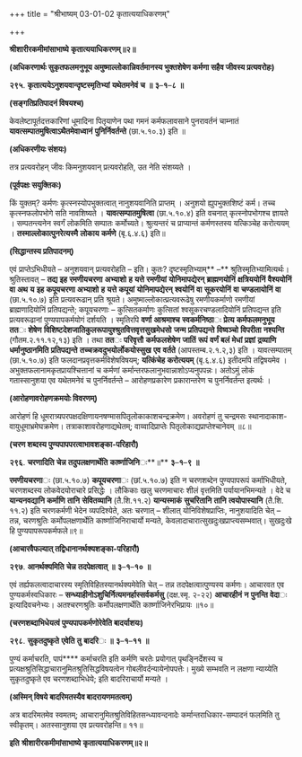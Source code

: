 +++
title = "श्रीभाष्यम् 03-01-02 कृतात्ययाधिकरणम्"

+++
<div claऽऽ="elementor-widget-container">

**श्रीशारीरकमीमांसाभाष्ये** **कृतात्ययाधिकरणम्॥२॥**

**(अधिकरणार्थः सुकृतफलमनुभूय अमुष्माल्लोकान्निवर्तमानस्य भुक्तशेषेण कर्मणा सहैव जीवस्य प्रत्यवरोहः)**

**२९५**. **कृतात्ययेऽनुशयवान्दृष्टस्मृतिभ्यां** **यथेतमनेवं** **च** **॥** **३**–**१**–**८** **॥**

**(सङ्गतिप्रतिपादनं विषयश्च)**

केवलेष्टापूर्तदत्तकारिणां धूमादिना पितृयाणेन पथा गमनं कर्मफलावसाने पुनरावर्तनं चाम्नातं **यावत्सम्पातमुषित्वाऽथैतमेवाध्वानं** **पुनिर्निवर्तन्ते** (छा.५.१०.३) इति ॥

**(अधिकरणीयः संशयः)**

तत्र प्रत्यवरोहन् जीवः किमनुशयवान् प्रत्यवरोहति, उत नेति संशय्यते ।

**(पूर्वपक्षः सयुक्तिकः)**

किं युक्तम्? कर्मणः कृत्स्नस्योपभुक्तत्वात् नानुशयवानिति प्राप्तम् । अनुशयो ह्युपभुक्तशिष्टं कर्म। तच्च कृत्स्नफलोपभोगे सति नावशिष्यते ।
**यावत्सम्पातमुषित्वा** (छा.५.१०.४) इति वचनात् कृत्स्नोपभोगश्च ज्ञायते । सम्पतन्त्यनेन स्वर्गं लोकमिति सम्पातः कर्मोच्यते। श्रुत्यन्तरं च
प्राप्यान्तं कर्मणस्तस्य यत्किञ्चेह करोत्ययम् ।
**तस्माल्लोकात्पुनरेत्यस्मै** **लोकाय** **कर्मणे** (बृ.६.४.६) इति॥

**(सिद्धान्तस्य प्रतिपादनम्)**

एवं प्राप्तेऽभिधीयते – अनुशयवान् प्रत्यवरोहति – इति। कुतः? दृष्टस्मृतिभ्याम्** –** श्रुतिस्मृतिभ्यामित्यर्थः। श्रुतिस्तावत् – **तद्य** **इह** **रमणीयचरणा** **अभ्याशो** **ह** **यत्ते** **रमणीयां** **योनिमापद्येरन्** **ब्राह्मणयोनिं** **क्षत्रिययोनिं** **वैश्ययोनिं** **वा** **अथ** **य** **इह** **कपूयचरणा** **अभ्याशो** **ह** **यत्ते** **कपूयां** **योनिमापद्येरन्** **श्वयोनिं** **वा** **सूकरयोनिं** **वा** **चण्डलायोनिं** **वा** (छा.५.१०.७) इति प्रत्यवरूढान् प्रति श्रूयते। अमुष्माल्लोकात्प्रत्यवरूढेषु रमणीयकर्माणो रमणीयां ब्राह्मणादियोनिं प्रतिपद्यन्ते; कपूयचरणाः – कुत्सितकर्माणः कुत्सितां श्वसूकरचण्डलादियोनिं प्रतिपद्यन्त इति प्रत्यवरूढानां पुण्यपापकर्मयोगं दर्शयति । स्मृतिरपि
**वर्णा** **आश्रमाश्च** **स्वकर्मनिष्ठा**ः **प्रेत्य** **कर्मफलमनुभूय** **तत**ः **शेषेण** **विशिष्टदेशजातिकुलरूपायुश्श्रुतवित्तवृत्तसुखमेधसो** **जन्म** **प्रतिपद्यन्ते** **विष्वञ्चो** **विपरीता** **नश्यन्ति** (गौतम.२.११.१२,१३) इति । तथा **तत**ः **परिवृत्तौ** **कर्मफलशेषेण** **जातिं** **रूपं** **वर्णं** **बलं** **मेधां** **प्रज्ञां** **द्रव्याणि** **धर्मानुष्ठानमिति** **प्रतिपद्यन्ते** **तच्चक्रवदुभयोर्लोकयोस्सुख** **एव** **वर्तते** (आपस्तम्ब.२.१.२,३) इति । यावत्सम्पातम् (छा.५.१०.७) इति फलदानप्रवृत्तकर्मविशेषविषयम्;
**यत्किंचेह** **करोत्ययम्** (बृ.६.४.६) इतीदमपि तद्विषयमेव । अभुक्तफलानामकृतप्रायश्चित्तानां च कर्मणां कर्मान्तरफलानुभवान्नाशोऽप्यनुपपन्नः। अतोऽमुं लोकं गतास्सानुशया एव यथेतमनेवं च पुनर्निवर्तन्ते – आरोहणप्रकारेण प्रकारान्तरेण च पुनर्निवर्तन्त इत्यर्थः ।

**(आरोहणावरोहणक्रमयोः विवरणम्)**

आरोहणं हि धूमरात्र्यपरपक्षदक्षिणायनषण्मासपितृलोकाकाशचन्द्रक्रमेण। अवरोहणं तु चन्द्रमसः स्थानादाकाश-वायुधूमाभ्रमेघक्रमेण। तत्राकाशावरोहणाद्यथेतम्; वाय्वादिप्राप्तेः पितृलोकाद्यप्राप्तेश्चानेवम् ॥८॥

**(चरण शब्दस्य पुण्यपापपरत्वाभावशङ्का-परिहारौ)**

**२९६**. **चरणादिति** **चेन्न** **तदुपलक्षणार्थेति** **कार्ष्णाजिनि**ः**॥** **३**–**१**–**९** **॥**

**रमणीयचरणा**ः (छा.५.१०.७) **कपूयचरणा**ः (छां.५.१०.७) इति न चरणशब्देन पुण्यपापरूपं कर्माभिधीयते, चरणशब्दस्य लोकवेदयोराचारे प्रसिद्धेः । लौकिकाः खलु चरणमाचारः शीलं वृत्तमिति पर्यायानभिमन्यते । वेदे च **यान्यनवद्यानि** **कर्माणि** **तानि** **सेवितव्यानि** (तै.शि.११.२) **यान्यस्माकं** **सुचरितानि** **तानि** **त्वयोपास्यानि** (तै.शि. ११.२) इति चरणकर्मणी भेदेन व्यपदिश्येते, अतः चरणात् – शीलात् योनिविशेषप्राप्तिः, नानुशयादिति चेत् – तन्न, चरणश्रुतिः कर्मोपलक्षणार्थेति कार्ष्णाजिनिराचार्यो मन्यते, केवलादाचारात्सुखदुःखप्राप्त्यसम्भवात्। सुखदुःखे हि पुण्यपापरूपकर्मफले॥९॥

**(आचारवैफल्यात् तद्विधानानर्थक्यशङ्का-परिहारौ)**

**२९७**. **आनर्थक्यमिति** **चेन्न** **तदपेक्षत्वात्** **॥** **३**–**१**–**१०** **॥**

एवं तर्ह्यफलत्वादाचारस्य स्मृतिविहितस्यानर्थक्यमेवेति चेत् – तन्न तदपेक्षत्वात्पुण्यस्य कर्मणः। आचारवत एव पुण्यकर्मस्वधिकारः –
**सन्ध्याहीनोऽशुचिर्नित्यमनर्हास्सर्वकर्मसु** (दक्ष.स्मृ. २-२२)
**आचारहीनं** **न** **पुनन्ति** **वेदा**ः इत्यादिवचनेभ्यः। अतश्चरणश्रुतिः कर्मोपलक्षणार्थेति कार्ष्णाजिनेरभिप्रायः ॥१०॥

**(चरणशब्दाभिधेयत्वं पुण्यपापकर्मणोरेवेति बादर्याशयः)**

**२९८**. **सुकृतदुष्कृते** **एवेति** **तु** **बादरि**ः **॥** **३**–**१**–**११** **॥**

पुण्यं कर्माचरति, पापं**** कर्माचरति इति कर्मणि चरतेः प्रयोगात् पृथङ्निर्देशस्य च प्रत्यक्षश्रुतिसिद्धाचारानुमितश्रुतिसिद्धविषयत्वेन गोबलीवर्दन्यायेनोपपत्तेः। मुख्ये सम्भवति न लक्षणा न्याय्येति सुकृतदुष्कृते एव चरणशब्दाभिधेये; इति बादरिराचार्यो मन्यते ।

**(अस्मिन् विषये बादरिमतस्यैव बादरायणमतत्वम्)**

अत्र बादरिमतमेव स्वमतम्; आचारानुमितश्रुतिविहितसन्ध्यावन्दनादेः कर्मान्तराधिकार-सम्पादनं फलमिति तु स्वीकृतम्। अतस्सानुशया एव प्रत्यवरोहन्ति॥ ११॥

**इति** **श्रीशारीरकमीमांसाभाष्ये** **कृतात्ययाधिकरणम्॥२॥**

</div>
